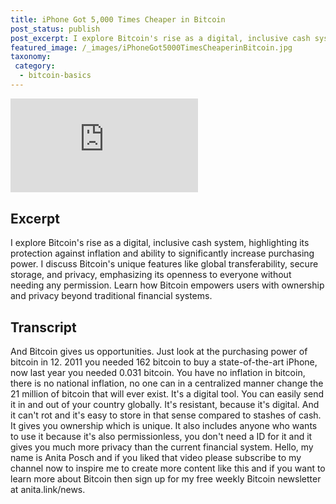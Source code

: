 ```yaml
---
title: iPhone Got 5,000 Times Cheaper in Bitcoin
post_status: publish
post_excerpt: I explore Bitcoin's rise as a digital, inclusive cash system, highlighting its protection against inflation.
featured_image: /_images/iPhoneGot5000TimesCheaperinBitcoin.jpg
taxonomy:
 category:
  - bitcoin-basics
---
```


<iframe src="https://player.vimeo.com/video/1020827216?badge=0&amp;autopause=0&amp;player_id=0&amp;app_id=58479" frameborder="0" allow="autoplay; fullscreen; picture-in-picture; clipboard-write; encrypted-media" title="iPhone Got 5,000 Times Cheaper in Bitcoin"></iframe>

<div style="margin-bottom:30px;"></div>

## Excerpt

I explore Bitcoin's rise as a digital, inclusive cash system, highlighting its protection against inflation and ability to significantly increase purchasing power. I discuss Bitcoin's unique features like global transferability, secure storage, and privacy, emphasizing its openness to everyone without needing any permission. Learn how Bitcoin empowers users with ownership and privacy beyond traditional financial systems.

## Transcript

And Bitcoin gives us opportunities. Just look at the purchasing power of bitcoin in 12. 2011 you needed 162 bitcoin to buy a state-of-the-art iPhone, now last year you needed 0.031 bitcoin. You have no inflation in bitcoin, there is no national inflation, no one can in a centralized manner change the 21 million of bitcoin that will ever exist. It's a digital tool. You can easily send it in and out of your country globally. It's resistant, because it's digital. And it can't rot and it's easy to store in that sense compared to stashes of cash. It gives you ownership which is unique. It also includes anyone who wants to use it because it's also permissionless, you don't need a ID for it and it gives you much more privacy than the current financial system. Hello, my name is Anita Posch and if you liked that video please subscribe to my channel now to inspire me to create more content like this and if you want to learn more about Bitcoin then sign up for my free weekly Bitcoin newsletter at anita.link/news.